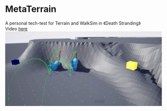 # MetaTerrain
A personal tech-test for Terrain and WalkSim in 《Death Stranding》  
Video [here](https://www.bilibili.com/video/BV1qQYXe9ECF)  
![image](demo-pic/1.png)